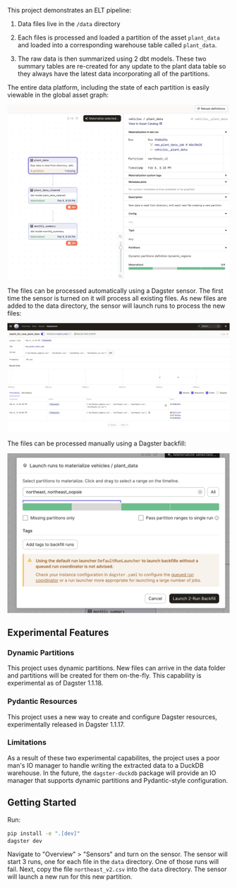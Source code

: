  
This project demonstrates an ELT pipeline:

1. Data files live in the `/data` directory 

2. Each files is processed and loaded a partition of the asset `plant_data` and loaded into a corresponding warehouse table called `plant_data`. 

3. The raw data is then summarized using 2 dbt models. These two summary tables are re-created for any update to the plant data table so they always have the latest data incorporating all of the partitions.

The entire data platform, including the state of each partition is easily viewable in the global asset graph:

![](dynamic_partitions_graph.png)

The files can be processed automatically using a Dagster sensor. The first time the sensor is turned on it will process all existing files. As new files are added to the data directory, the sensor will launch runs to process the new files:

![](dynamic_partitions_sensor.png)

The files can be processed manually using a Dagster backfill:

![](dynamic_partitions_backfill.png)



## Experimental Features

### Dynamic Partitions

This project uses dynamic partitions. New files can arrive in the data folder and partitions will be created for them on-the-fly. This capability is experimental as of Dagster 1.1.18. 

### Pydantic Resources

This project uses a new way to create and configure Dagster resources, experimentally released in Dagster 1.1.17.

### Limitations

As a result of these two experimental capabilites, the project uses a poor man's IO manager to handle writing the extracted data to a DuckDB warehouse. In the future, the `dagster-duckdb` package will provide an IO manager that supports dynamic partitions and Pydantic-style configuration.

## Getting Started 

Run: 

```bash
pip install -e ".[dev]"
dagster dev
```

Navigate to "Overview" > "Sensors" and turn on the sensor. The sensor will start 3 runs, one for each file in the `data` directory. One of those runs will fail. Next, copy the file `northeast_v2.csv` into the `data` directory. The sensor will launch a new run for this new partition.


